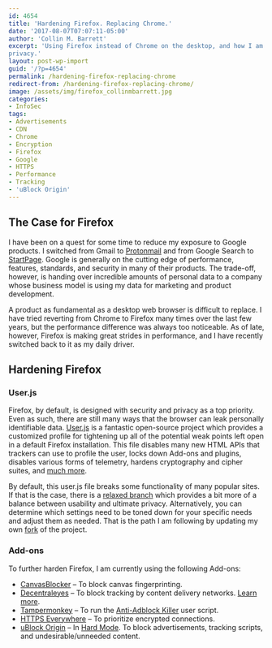```yaml
---
id: 4654
title: 'Hardening Firefox. Replacing Chrome.'
date: '2017-08-07T07:07:11-05:00'
author: 'Collin M. Barrett'
excerpt: 'Using Firefox instead of Chrome on the desktop, and how I am hardening Firefox to increase security and
privacy.'
layout: post-wp-import
guid: '/?p=4654'
permalink: /hardening-firefox-replacing-chrome
redirect-from: /hardening-firefox-replacing-chrome/
image: /assets/img/firefox_collinmbarrett.jpg
categories:
- InfoSec
tags:
- Advertisements
- CDN
- Chrome
- Encryption
- Firefox
- Google
- HTTPS
- Performance
- Tracking
- 'uBlock Origin'
---
```


## The Case for Firefox

I have been on a quest for some time to reduce my exposure to Google products. I switched from Gmail to
[Protonmail](https://protonmail.com/) and from Google Search to [StartPage](https://www.startpage.com/). Google is
generally on the cutting edge of performance, features, standards, and security in many of their products. The
trade-off, however, is handing over incredible amounts of personal data to a company whose business model is using my
data for marketing and product development.

A product as fundamental as a desktop web browser is difficult to replace. I have tried reverting from Chrome to Firefox
many times over the last few years, but the performance difference was always too noticeable. As of late, however,
Firefox is making great strides in performance, and I have recently switched back to it as my daily driver.

## Hardening Firefox

### User.js

Firefox, by default, is designed with security and privacy as a top priority. Even as such, there are still many ways
that the browser can leak personally identifiable data. [User.js](https://github.com/pyllyukko/user.js) is a fantastic
open-source project which provides a customized profile for tightening up all of the potential weak points left open in
a default Firefox installation. This file disables many new HTML APIs that trackers can use to profile the user, locks
down Add-ons and plugins, disables various forms of telemetry, hardens cryptography and cipher suites, and [much
more](https://github.com/pyllyukko/user.js#what-does-it-do).

By default, this user.js file breaks some functionality of many popular sites. If that is the case, there is a [relaxed
branch](https://github.com/pyllyukko/user.js/tree/relaxed) which provides a bit more of a balance between usability and
ultimate privacy. Alternatively, you can determine which settings need to be toned down for your specific needs and
adjust them as needed. That is the path I am following by updating my own
[fork](https://github.com/pyllyukko/user.js/compare/master...collinbarrett:master) of the project.

### Add-ons

To further harden Firefox, I am currently using the following Add-ons:

- [CanvasBlocker](https://addons.mozilla.org/en-US/firefox/addon/canvasblocker/) – To block canvas fingerprinting.
- [Decentraleyes](https://addons.mozilla.org/en-US/firefox/addon/decentraleyes/) – To block tracking by content delivery
networks. [Learn more](/decentraleyes-block-cdn-tracking/).
- [Tampermonkey](https://addons.mozilla.org/en-US/firefox/addon/tampermonkey/) – To run the [Anti-Adblock
Killer](https://reek.github.io/anti-adblock-killer/) user script.
- [HTTPS Everywhere](https://addons.mozilla.org/en-US/firefox/addon/https-everywhere/) – To prioritize encrypted
connections.
- [uBlock Origin](https://addons.mozilla.org/en-US/firefox/addon/ublock-origin/) – In [Hard
Mode](https://github.com/gorhill/uBlock/wiki/Blocking-mode:-hard-mode). To block advertisements, tracking scripts, and
undesirable/unneeded content.